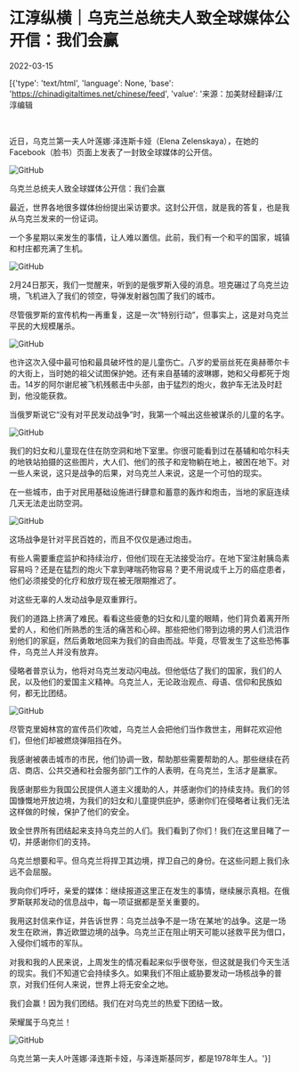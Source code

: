 # 江淳纵横｜乌克兰总统夫人致全球媒体公开信：我们会赢

2022-03-15

[{'type': 'text/html', 'language': None, 'base': 'https://chinadigitaltimes.net/chinese/feed', 'value': '来源：加美财经翻译/江淳编辑

&emsp;

近日，乌克兰第一夫人叶莲娜·泽连斯卡娅（Elena Zelenskaya），在她的Facebook（脸书）页面上发表了一封致全球媒体的公开信。

![GitHub](https://chinadigitaltimes.net/chinese/files/2022/03/post-678169-62301a053eddc.)

乌克兰总统夫人致全球媒体公开信：我们会赢

最近，世界各地很多媒体纷纷提出采访要求。这封公开信，就是我的答复，也是我从乌克兰发来的一份证词。

一个多星期以来发生的事情，让人难以置信。此前，我们有一个和平的国家，城镇和村庄都充满了生机。

![GitHub](https://chinadigitaltimes.net/chinese/files/2022/03/post-678169-62301a05478a0.)

2月24日那天，我们一觉醒来，听到的是俄罗斯入侵的消息。坦克碾过了乌克兰边境，飞机进入了我们的领空，导弹发射器包围了我们的城市。

尽管俄罗斯的宣传机构一再重复，这是一次“特别行动”，但事实上，这是对乌克兰平民的大规模屠杀。

![GitHub](https://chinadigitaltimes.net/chinese/files/2022/03/post-678169-62301a0550fd1.)

也许这次入侵中最可怕和最具破坏性的是儿童伤亡。八岁的爱丽丝死在奥赫蒂尔卡的大街上，当时她的祖父试图保护她。还有来自基辅的波琳娜，她和父母都死于炮击。14岁的阿尔谢尼被飞机残骸击中头部，由于猛烈的炮火，救护车无法及时赶到，他没能获救。

当俄罗斯说它“没有对平民发动战争”时，我第一个喊出这些被谋杀的儿童的名字。

![GitHub](https://chinadigitaltimes.net/chinese/files/2022/03/post-678169-62301a056254d.png)

我们的妇女和儿童现在住在防空洞和地下室里。你很可能看到过在基辅和哈尔科夫的地铁站拍摄的这些图片，大人们、他们的孩子和宠物躺在地上，被困在地下。对一些人来说，这只是战争的后果，对乌克兰人来说，这是一个可怕的现实。

在一些城市，由于对民用基础设施进行肆意和蓄意的轰炸和炮击，当地的家庭连续几天无法走出防空洞。

![GitHub](https://chinadigitaltimes.net/chinese/files/2022/03/post-678169-62301a0578b40.png)

这场战争是针对平民百姓的，而且不仅仅是通过炮击。

有些人需要重症监护和持续治疗，但他们现在无法接受治疗。在地下室注射胰岛素容易吗？还是在猛烈的炮火下拿到哮喘药物容易？更不用说成千上万的癌症患者，他们必须接受的化疗和放疗现在被无限期推迟了。

对这些无辜的人发动战争是双重罪行。

我们的道路上挤满了难民。看看这些疲惫的妇女和儿童的眼睛，他们背负着离开所爱的人，和他们所熟悉的生活的痛苦和心碎。那些把他们带到边境的男人们流泪作别他们的家庭，然后勇敢地回来为我们的自由而战。毕竟，尽管发生了这些恐怖事件，乌克兰人并没有放弃。

侵略者普京认为，他将对乌克兰发动闪电战。但他低估了我们的国家，我们的人民，以及他们的爱国主义精神。乌克兰人，无论政治观点、母语、信仰和民族如何，都无比团结。

![GitHub](https://chinadigitaltimes.net/chinese/files/2022/03/post-678169-62301a0582a2e.)

尽管克里姆林宫的宣传员们吹嘘，乌克兰人会把他们当作救世主，用鲜花欢迎他们，但他们却被燃烧弹阻挡在外。

我感谢被袭击城市的市民，他们协调一致，帮助那些需要帮助的人。那些继续在药店、商店、公共交通和社会服务部门工作的人表明，在乌克兰，生活才是赢家。

我感谢那些为我国公民提供人道主义援助的人，并感谢你们的持续支持。我们的邻国慷慨地开放边境，为我们的妇女和儿童提供庇护，感谢你们在侵略者让我们无法这样做的时候，保护了他们的安全。

致全世界所有团结起来支持乌克兰的人们。我们看到了你们！我们在这里目睹了一切，并感谢你们的支持。

乌克兰想要和平。但乌克兰将捍卫其边境，捍卫自己的身份。在这些问题上我们永远不会屈服。

我向你们呼吁，亲爱的媒体：继续报道这里正在发生的事情，继续展示真相。在俄罗斯联邦发动的信息战中，每一项证据都是至关重要的。

我用这封信来作证，并告诉世界：乌克兰战争不是一场‘在某地’的战争。这是一场发生在欧洲，靠近欧盟边境的战争。乌克兰正在阻止明天可能以拯救平民为借口，入侵你们城市的军队。

对我和我的人民来说，上周发生的情况看起来似乎很夸张，但这就是我们今天生活的现实。我们不知道它会持续多久。如果我们不阻止威胁要发动一场核战争的普京，对我们任何人来说，世界上将无安全之地。

我们会赢！因为我们团结。我们在对乌克兰的热爱下团结一致。

荣耀属于乌克兰！

![GitHub](https://chinadigitaltimes.net/chinese/files/2022/03/post-678169-62301a059b46f.png)

乌克兰第一夫人叶莲娜·泽连斯卡娅，与泽连斯基同岁，都是1978年生人。'}]